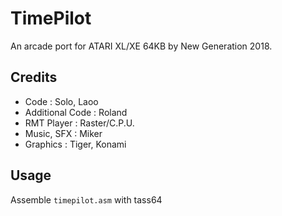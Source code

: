 # TimePilot

An arcade port for ATARI XL/XE 64KB by New Generation 2018.

## Credits

* Code            : Solo, Laoo
* Additional Code : Roland
* RMT Player      : Raster/C.P.U.
* Music, SFX      : Miker
* Graphics        : Tiger, Konami

## Usage

Assemble `timepilot.asm` with tass64
